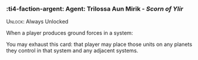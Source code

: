 ### :ti4-faction-argent: **Agent**: Trilossa Aun Mirik - _Scorn of Ylir_

<span style="font-variant:small-caps;">Unlock</span>: Always Unlocked

When a player produces ground forces in a system:

You may exhaust this card: that player may place those units on any planets they control in that system and any adjacent systems.
